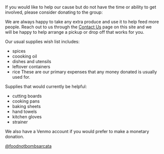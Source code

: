 If you would like to help our cause but do not have the time or ability to get involved, please consider donating to the group:

We are always happy to take any extra produce and use it to help feed more people. Reach out to us through the [Contact Us](https://arcatafoodnotbombs.org/contact) page on this site and we will be happy to help arrange a pickup or drop off that works for you.

Our usual supplies wish list includes:
- spices
- coooking oil 
- dishes and utensils 
- leftover containers
- rice
These are our primary expenses that any money donated is usually used for.


Supplies that would currently be helpful: 
- cutting boards 
- cooking pans
- baking sheets
- hand towels
- kitchen gloves
- strainer


We also have a Venmo account if you would prefer to make a monetary donation.

[@foodnotbombsarcata](https://venmo.com/foodnotbombsarcata)

